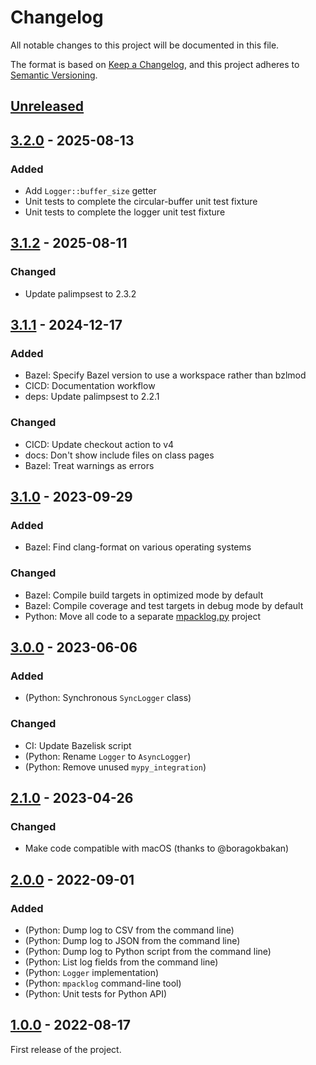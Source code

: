 # Changelog

All notable changes to this project will be documented in this file.

The format is based on [Keep a Changelog](https://keepachangelog.com/en/1.0.0/),
and this project adheres to [Semantic Versioning](https://semver.org/spec/v2.0.0.html).

## [Unreleased]

## [3.2.0] - 2025-08-13

### Added

- Add `Logger::buffer_size` getter
- Unit tests to complete the circular-buffer unit test fixture
- Unit tests to complete the logger unit test fixture

## [3.1.2] - 2025-08-11

### Changed

- Update palimpsest to 2.3.2

## [3.1.1] - 2024-12-17

### Added

- Bazel: Specify Bazel version to use a workspace rather than bzlmod
- CICD: Documentation workflow
- deps: Update palimpsest to 2.2.1

### Changed

- CICD: Update checkout action to v4
- docs: Don't show include files on class pages
- Bazel: Treat warnings as errors

## [3.1.0] - 2023-09-29

### Added

- Bazel: Find clang-format on various operating systems

### Changed

- Bazel: Compile build targets in optimized mode by default
- Bazel: Compile coverage and test targets in debug mode by default
- Python: Move all code to a separate [mpacklog.py](https://github.com/stephane-caron/mpacklog.py) project

## [3.0.0] - 2023-06-06

### Added

- (Python: Synchronous ``SyncLogger`` class)

### Changed

- CI: Update Bazelisk script
- (Python: Rename ``Logger`` to ``AsyncLogger``)
- (Python: Remove unused ``mypy_integration``)

## [2.1.0] - 2023-04-26

### Changed

- Make code compatible with macOS (thanks to @boragokbakan)

## [2.0.0] - 2022-09-01

### Added

- (Python: Dump log to CSV from the command line)
- (Python: Dump log to JSON from the command line)
- (Python: Dump log to Python script from the command line)
- (Python: List log fields from the command line)
- (Python: `Logger` implementation)
- (Python: `mpacklog` command-line tool)
- (Python: Unit tests for Python API)

## [1.0.0] - 2022-08-17

First release of the project.

[unreleased]: https://github.com/stephane-caron/mpacklog.cpp/compare/v3.2.0...HEAD
[3.2.0]: https://github.com/stephane-caron/mpacklog.cpp/compare/v3.1.2...v3.2.0
[3.1.2]: https://github.com/stephane-caron/mpacklog.cpp/compare/v3.1.1...v3.1.2
[3.1.1]: https://github.com/stephane-caron/mpacklog.cpp/compare/v3.1.0...v3.1.1
[3.1.0]: https://github.com/stephane-caron/mpacklog.cpp/compare/v3.0.0...v3.1.0
[3.0.0]: https://github.com/stephane-caron/mpacklog.cpp/compare/v2.1.0...v3.0.0
[2.1.0]: https://github.com/stephane-caron/mpacklog.cpp/compare/v2.0.0...v2.1.0
[2.0.0]: https://github.com/stephane-caron/mpacklog.cpp/compare/v1.0.0...v2.0.0
[1.0.0]: https://github.com/stephane-caron/mpacklog.cpp/releases/tag/v1.0.0
